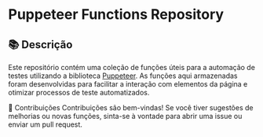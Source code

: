 # Puppeteer Functions Repository

## 📚 Descrição

Este repositório contém uma coleção de funções úteis para a automação de testes utilizando a biblioteca [Puppeteer](https://pptr.dev/). As funções aqui armazenadas foram desenvolvidas para facilitar a interação com elementos da página e otimizar processos de teste automatizados.

🔧 Contribuições
Contribuições são bem-vindas! Se você tiver sugestões de melhorias ou novas funções, sinta-se à vontade para abrir uma issue ou enviar um pull request.


